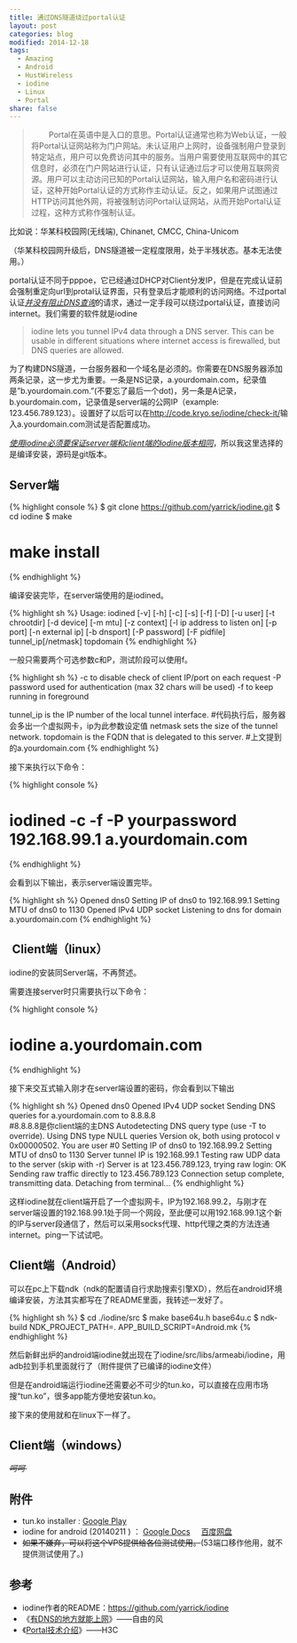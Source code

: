 ```yaml
---
title: 通过DNS隧道绕过portal认证
layout: post
categories: blog
modified: 2014-12-18
tags:
  - Amazing
  - Android
  - HustWireless
  - iodine
  - Linux
  - Portal
share: false
---
```


>         Portal在英语中是入口的意思。Portal认证通常也称为Web认证，一般将Portal认证网站称为门户网站。未认证用户上网时，设备强制用户登录到特定站点，用户可以免费访问其中的服务。当用户需要使用互联网中的其它信息时，必须在门户网站进行认证，只有认证通过后才可以使用互联网资源。用户可以主动访问已知的Portal认证网站，输入用户名和密码进行认证，这种开始Portal认证的方式称作主动认证。反之，如果用户试图通过HTTP访问其他外网，将被强制访问Portal认证网站，从而开始Portal认证过程，这种方式称作强制认证。

比如说：华某科校园网(无线端), Chinanet, CMCC, China-Unicom

（华某科校园网升级后，DNS隧道被一定程度限用，处于半残状态。基本无法使用。）

portal认证不同于pppoe，它已经通过DHCP对Client分发IP，但是在完成认证前会强制重定向url到protal认证界面，只有登录后才能顺利的访问网络。不过portal认证<span style="text-decoration: underline;"><em>并没有阻止DNS查询</em></span>的请求，通过一定手段可以绕过portal认证，直接访问internet。我们需要的软件就是iodine

> iodine lets you tunnel IPv4 data through a DNS server. This can be usable in different situations where internet access is firewalled, but DNS queries are allowed.
> 
> <p style="text-align: right;">
>   <!--more-->
> </p>

为了构建DNS隧道，一台服务器和一个域名是必须的。你需要在DNS服务器添加两条记录，这一步尤为重要。一条是NS记录，a.yourdomain.com，纪录值是&#8221;b.yourdomain.com.&#8221;(不要忘了最后一个dot)，另一条是A记录，b.yourdomain.com，记录值是server端的公网IP（example: 123.456.789.123）。设置好了以后可以在<a title="http://code.kryo.se/iodine/check-it/" href="http://code.kryo.se/iodine/check-it/" target="_blank">http://code.kryo.se/iodine/check-it/</a>输入a.yourdomain.com测试是否配置成功。

<span style="text-decoration: underline;"><em>使用iodine必须要保证server端和client端的iodine版本相同</em></span>，所以我这里选择的是编译安装，源码是git版本。

## Server端

{% highlight console %}
$ git clone https://github.com/yarrick/iodine.git
$ cd iodine
$ make
# make install
{% endhighlight %}

编译安装完毕，在server端使用的是iodined。

{% highlight sh %}
Usage: iodined [-v] [-h] [-c] [-s] [-f] [-D] [-u user] [-t chrootdir] [-d device] [-m mtu] [-z context] [-l ip address to listen on] [-p port] [-n external ip] [-b dnsport] [-P password] [-F pidfile] tunnel_ip[/netmask] topdomain
{% endhighlight %}

一般只需要两个可选参数c和P，测试阶段可以使用f。

{% highlight sh %}
-c to disable check of client IP/port on each request
-P password used for authentication (max 32 chars will be used)
-f to keep running in foreground

tunnel_ip is the IP number of the local tunnel interface.
#代码执行后，服务器会多出一个虚拟网卡，ip为此参数设定值
netmask sets the size of the tunnel network.
topdomain is the FQDN that is delegated to this server.
#上文提到的a.yourdomain.com
{% endhighlight %}


接下来执行以下命令：

{% highlight console %}
# iodined -c -f -P yourpassword 192.168.99.1 a.yourdomain.com
{% endhighlight %}

会看到以下输出，表示server端设置完毕。

{% highlight sh %}
Opened dns0
Setting IP of dns0 to 192.168.99.1
Setting MTU of dns0 to 1130
Opened IPv4 UDP socket
Listening to dns for domain a.yourdomain.com
{% endhighlight %}

##  Client端（linux）

iodine的安装同Server端，不再赘述。

需要连接server时只需要执行以下命令：

{% highlight console %}
# iodine a.yourdomain.com
{% endhighlight %}

接下来交互式输入刚才在server端设置的密码，你会看到以下输出

{% highlight sh %}
Opened dns0
Opened IPv4 UDP socket
Sending DNS queries for a.yourdomain.com to 8.8.8.8  
#8.8.8.8是你client端的主DNS
Autodetecting DNS query type (use -T to override).
Using DNS type NULL queries
Version ok, both using protocol v 0x00000502. You are user #0
Setting IP of dns0 to 192.168.99.2
Setting MTU of dns0 to 1130
Server tunnel IP is 192.168.99.1
Testing raw UDP data to the server (skip with -r)
Server is at 123.456.789.123, trying raw login: OK
Sending raw traffic directly to 123.456.789.123
Connection setup complete, transmitting data.
Detaching from terminal...
{% endhighlight %}

这样iodine就在client端开启了一个虚拟网卡，IP为192.168.99.2，与刚才在server端设置的192.168.99.1处于同一个网段，至此便可以用192.168.99.1这个新的IP与server段通信了，然后可以采用socks代理、http代理之类的方法连通internet。ping一下试试吧。

## Client端（Android）

可以在pc上下载ndk（ndk的配置请自行求助搜索引擎XD），然后在android环境编译安装，方法其实都写在了README里面，我转述一发好了。

{% highlight sh %}
$ cd ./iodine/src
$ make base64u.h base64u.c
$ ndk-build NDK_PROJECT_PATH=. APP_BUILD_SCRIPT=Android.mk
{% endhighlight %}

然后新鲜出炉的android端iodine就出现在了iodine/src/libs/armeabi/iodine，用adb拉到手机里面就行了（附件提供了已编译的iodine文件）

但是在android端运行iodine还需要必不可少的tun.ko，可以直接在应用市场搜“tun.ko”，很多app能方便地安装tun.ko。

接下来的使用就和在linux下一样了。

## Client端（windows）

<del><em>呵呵 </em></del>

## 附件

* tun.ko installer : <a href="https://play.google.com/store/apps/details?id=com.aed.tun.installer" target="_blank">Google Play</a>
* iodine for android (20140211 ) ： <a href="https://drive.google.com/file/d/0B4Uhz2CREiHoTmd6NGxONmRfY1E/edit?usp=sharing" target="_blank">Google Docs</a>     <a href="http://pan.baidu.com/s/1qW0LNUO" target="_blank">百度网盘</a>
* <del>如果不嫌弃，可以将这个VPS提供给各位测试使用。</del>(53端口移作他用，就不提供测试使用了。)

## 参考

* iodine作者的README：<a title="https://github.com/yarrick/iodine" href="https://github.com/yarrick/iodine" target="_blank">https://github.com/yarrick/iodine</a>
* 《<a href="http://loosky.net/1934.html" target="_blank">有DNS的地方就能上网</a>》——自由的风
* 《<a href="http://www.h3c.com.cn/Products___Technology/Technology/Security_Encrypt/Other_technology/Technology_recommend/200812/624142_30003_0.htm" target="_blank">Portal技术介绍</a>》——H3C
